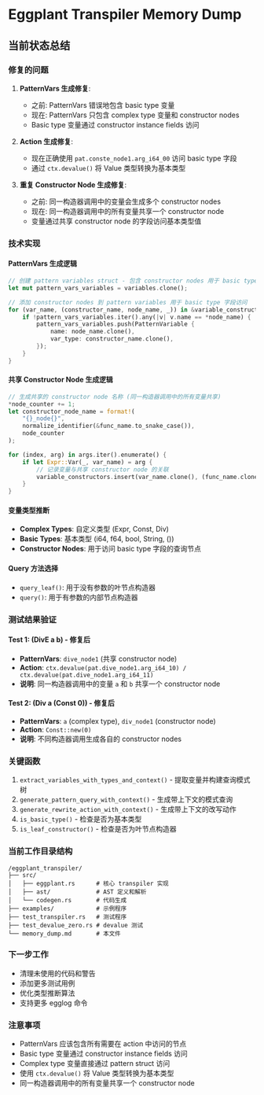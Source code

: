 # Eggplant Transpiler Memory Dump

## 当前状态总结

### 修复的问题
1. **PatternVars 生成修复**:
   - 之前: PatternVars 错误地包含 basic type 变量
   - 现在: PatternVars 只包含 complex type 变量和 constructor nodes
   - Basic type 变量通过 constructor instance fields 访问

2. **Action 生成修复**:
   - 现在正确使用 `pat.conste_node1.arg_i64_00` 访问 basic type 字段
   - 通过 `ctx.devalue()` 将 Value 类型转换为基本类型

3. **重复 Constructor Node 生成修复**:
   - 之前: 同一构造器调用中的变量会生成多个 constructor nodes
   - 现在: 同一构造器调用中的所有变量共享一个 constructor node
   - 变量通过共享 constructor node 的字段访问基本类型值

### 技术实现

#### PatternVars 生成逻辑
```rust
// 创建 pattern variables struct - 包含 constructor nodes 用于 basic type 访问
let mut pattern_vars_variables = variables.clone();

// 添加 constructor nodes 到 pattern variables 用于 basic type 字段访问
for (var_name, (constructor_name, node_name, _)) in &variable_constructors {
    if !pattern_vars_variables.iter().any(|v| v.name == *node_name) {
        pattern_vars_variables.push(PatternVariable {
            name: node_name.clone(),
            var_type: constructor_name.clone(),
        });
    }
}
```

#### 共享 Constructor Node 生成逻辑
```rust
// 生成共享的 constructor node 名称 (同一构造器调用中的所有变量共享)
*node_counter += 1;
let constructor_node_name = format!(
    "{}_node{}",
    normalize_identifier(&func_name.to_snake_case()),
    node_counter
);

for (index, arg) in args.iter().enumerate() {
    if let Expr::Var(_, var_name) = arg {
        // 记录变量与共享 constructor node 的关联
        variable_constructors.insert(var_name.clone(), (func_name.clone(), constructor_node_name.clone(), index));
    }
}
```

#### 变量类型推断
- **Complex Types**: 自定义类型 (Expr, Const, Div)
- **Basic Types**: 基本类型 (i64, f64, bool, String, ())
- **Constructor Nodes**: 用于访问 basic type 字段的查询节点

#### Query 方法选择
- `query_leaf()`: 用于没有参数的叶节点构造器
- `query()`: 用于有参数的内部节点构造器

### 测试结果验证

#### Test 1: (DivE a b) - 修复后
- **PatternVars**: `dive_node1` (共享 constructor node)
- **Action**: `ctx.devalue(pat.dive_node1.arg_i64_10) / ctx.devalue(pat.dive_node1.arg_i64_11)`
- **说明**: 同一构造器调用中的变量 `a` 和 `b` 共享一个 constructor node

#### Test 2: (Div a (Const 0)) - 修复后
- **PatternVars**: `a` (complex type), `div_node1` (constructor node)
- **Action**: `Const::new(0)`
- **说明**: 不同构造器调用生成各自的 constructor nodes

### 关键函数

1. `extract_variables_with_types_and_context()` - 提取变量并构建查询模式树
2. `generate_pattern_query_with_context()` - 生成带上下文的模式查询
3. `generate_rewrite_action_with_context()` - 生成带上下文的改写动作
4. `is_basic_type()` - 检查是否为基本类型
5. `is_leaf_constructor()` - 检查是否为叶节点构造器

### 当前工作目录结构
```
/eggplant_transpiler/
├── src/
│   ├── eggplant.rs      # 核心 transpiler 实现
│   ├── ast/             # AST 定义和解析
│   └── codegen.rs       # 代码生成
├── examples/            # 示例程序
├── test_transpiler.rs   # 测试程序
├── test_devalue_zero.rs # devalue 测试
└── memory_dump.md       # 本文件
```

### 下一步工作
- 清理未使用的代码和警告
- 添加更多测试用例
- 优化类型推断算法
- 支持更多 egglog 命令

### 注意事项
- PatternVars 应该包含所有需要在 action 中访问的节点
- Basic type 变量通过 constructor instance fields 访问
- Complex type 变量直接通过 pattern struct 访问
- 使用 `ctx.devalue()` 将 Value 类型转换为基本类型
- 同一构造器调用中的所有变量共享一个 constructor node
